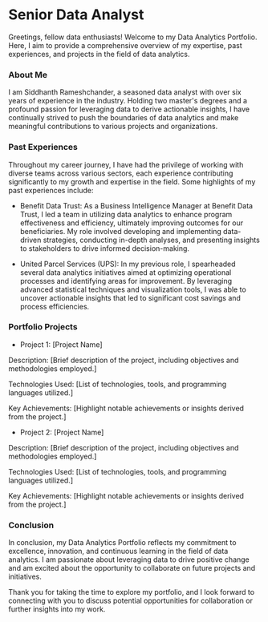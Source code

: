 # Senior Data Analyst

Greetings, fellow data enthusiasts! Welcome to my Data Analytics Portfolio. Here, I aim to provide a comprehensive overview of my expertise, past experiences, and projects in the field of data analytics.

### About Me
I am Siddhanth Rameshchander, a seasoned data analyst with over six years of experience in the industry. Holding two master's degrees and a profound passion for leveraging data to derive actionable insights, I have continually strived to push the boundaries of data analytics and make meaningful contributions to various projects and organizations.

### Past Experiences
Throughout my career journey, I have had the privilege of working with diverse teams across various sectors, each experience contributing significantly to my growth and expertise in the field. Some highlights of my past experiences include:

- Benefit Data Trust: As a Business Intelligence Manager at Benefit Data Trust, I led a team in utilizing data analytics to enhance program effectiveness and efficiency, ultimately improving outcomes for our beneficiaries. My role involved developing and implementing data-driven strategies, conducting in-depth analyses, and presenting insights to stakeholders to drive informed decision-making.

- United Parcel Services (UPS): In my previous role, I spearheaded several data analytics initiatives aimed at optimizing operational processes and identifying areas for improvement. By leveraging advanced statistical techniques and visualization tools, I was able to uncover actionable insights that led to significant cost savings and process efficiencies.

### Portfolio Projects
- Project 1: [Project Name]

Description: [Brief description of the project, including objectives and methodologies employed.]

Technologies Used: [List of technologies, tools, and programming languages utilized.]

Key Achievements: [Highlight notable achievements or insights derived from the project.]

- Project 2: [Project Name]

Description: [Brief description of the project, including objectives and methodologies employed.]

Technologies Used: [List of technologies, tools, and programming languages utilized.]

Key Achievements: [Highlight notable achievements or insights derived from the project.]

### Conclusion
In conclusion, my Data Analytics Portfolio reflects my commitment to excellence, innovation, and continuous learning in the field of data analytics. I am passionate about leveraging data to drive positive change and am excited about the opportunity to collaborate on future projects and initiatives.

Thank you for taking the time to explore my portfolio, and I look forward to connecting with you to discuss potential opportunities for collaboration or further insights into my work.
